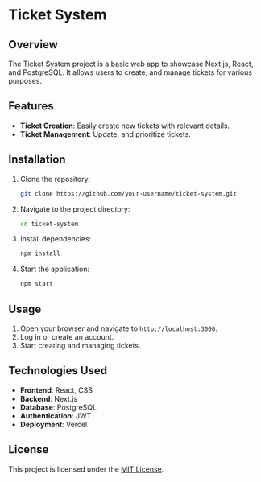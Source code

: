 # Ticket System

## Overview
The Ticket System project is a basic web app to showcase Next.js, React, and PostgreSQL. It allows users to create, and manage tickets for various purposes. 

## Features
- **Ticket Creation**: Easily create new tickets with relevant details.
- **Ticket Management**: Update, and prioritize tickets.

## Installation
1. Clone the repository:
	```bash
	git clone https://github.com/your-username/ticket-system.git
	```
2. Navigate to the project directory:
	```bash
	cd ticket-system
	```
3. Install dependencies:
	```bash
	npm install
	```
4. Start the application:
	```bash
	npm start
	```

## Usage
1. Open your browser and navigate to `http://localhost:3000`.
2. Log in or create an account.
3. Start creating and managing tickets.

## Technologies Used
- **Frontend**: React, CSS
- **Backend**: Next.js
- **Database**: PostgreSQL
- **Authentication**: JWT
- **Deployment**: Vercel

## License
This project is licensed under the [MIT License](LICENSE).

